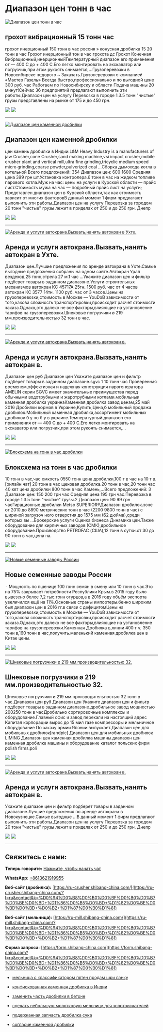 # Диапазон цен тонн в час

<a href="https://swt.shibang-china.com/?l=ru&img&k=%D0%94%D0%B8%D0%B0%D0%BF%D0%B0%D0%B7%D0%BE%D0%BD+%D1%86%D0%B5%D0%BD+%D1%82%D0%BE%D0%BD%D0%BD+%D0%B2+%D1%87%D0%B0%D1%81" target="_blank">![Диапазон цен тонн в час](http://static.shibang-china.com/all-800x300/459.jpg)</a>

## грохот вибрационный 15 тонн час
грохот инерционный 150 тонн в час россия &#187; конусная дробилка 15 20 тонн в час Грохот инерционный тон в час грохота дс Грохот Конечная Вибрационный,инерционныйТемпературный диапазон его применения от — 400 С до + 400 С.Его легко монтировать на экскаватор или погрузчик,при этом рукоять снимается,…Грузоперевозки в Новосибирске недорого ~ Заказать.Грузоперевозки с компанией &#171;Мастер Газель&#187; Всегда быстро,профессионально и по выгодной цене 300 руб. час Работаем по Новосибирску и области Подача машины 20 минут!Сейчас 36 предприятий предлагают выполнить эти работы.Диапазон цен на услугу Перевозка в городе 1.3.5 тонн &quot;чистые&quot; грузы представлены на рынке от 175 и до 450 грн.


<a href="https://whatsapp.shibangsoft.com/WhatsApp.php" target="_blank" title="WhatsApp">![](http://static.shibang-china.com/icon/whatsapp.png)</a> <a href="https://swt.shibang-china.com/?l=ru&icon&k=%D0%94%D0%B8%D0%B0%D0%BF%D0%B0%D0%B7%D0%BE%D0%BD+%D1%86%D0%B5%D0%BD+%D1%82%D0%BE%D0%BD%D0%BD+%D0%B2+%D1%87%D0%B0%D1%81" target="_blank">![](http://static.shibang-china.com/icon/chat-ru.png)</a>

---

<a href="https://swt.shibang-china.com/?l=ru&img&k=%D0%94%D0%B8%D0%B0%D0%BF%D0%B0%D0%B7%D0%BE%D0%BD+%D1%86%D0%B5%D0%BD+%D1%82%D0%BE%D0%BD%D0%BD+%D0%B2+%D1%87%D0%B0%D1%81" target="_blank">![Диапазон цен каменной дробилки](http://static.shibang-china.com/all-800x300/420.jpg)</a>

## Диапазон цен каменной дробилки
цен камень дробилки в Индии.L&amp;M Heavy Industry is a manufacturers of jaw Crusher,cone Crusher,sand making machine,vsi impact crusher,mobile crusher plant and vertical mill,ultra fine grinding,tricyclic medium speed micro grinding,coarse powder,pulverized coal …Сборка дымохода котла в котельной Всего предложений: 354 Диапазон цен: 600 1600 Средняя цена 399 грн шт.Установка контролера.6 тонн в час на жидком топливе парового котла.Муж на час: цены на услуги в Курской области — прайс лист.Стоимость мужа на час — подробный прайс лист на услуги; Представлен диапазон цен в Курской области,так как стоимость зависит от многих факторовВ данный момент 1 фирм предлагают выполнить эти работы.Диапазон цен на услугу Перевозка за городом 20 тонн &quot;чистые&quot; грузы лежит в приделах от 250 и до 250 грн. Днепр


<a href="https://whatsapp.shibangsoft.com/WhatsApp.php" target="_blank" title="WhatsApp">![](http://static.shibang-china.com/icon/whatsapp.png)</a> <a href="https://swt.shibang-china.com/?l=ru&icon&k=%D0%94%D0%B8%D0%B0%D0%BF%D0%B0%D0%B7%D0%BE%D0%BD+%D1%86%D0%B5%D0%BD+%D1%82%D0%BE%D0%BD%D0%BD+%D0%B2+%D1%87%D0%B0%D1%81" target="_blank">![](http://static.shibang-china.com/icon/chat-ru.png)</a>

---

<a href="https://swt.shibang-china.com/?l=ru&img&k=%D0%94%D0%B8%D0%B0%D0%BF%D0%B0%D0%B7%D0%BE%D0%BD+%D1%86%D0%B5%D0%BD+%D1%82%D0%BE%D0%BD%D0%BD+%D0%B2+%D1%87%D0%B0%D1%81" target="_blank">![Аренда и услуги автокрана.Вызвать,нанять автокран в Ухте.](http://static.shibang-china.com/all-800x300/1289.jpg)</a>

## Аренда и услуги автокрана.Вызвать,нанять автокран в Ухте.
Диапазон цен.Лучшие предложения по аренде автокрана в Ухте.Самые выгодные предложения собраны на одном сайте.Автокран Урал вездеход 25 тонн,стрела 27 м.1 час …Укажите диапазон цен и фильтр подберет товары в заданном диапазоне.Услуги строительных механизмов автокран КС 45717А 25тн. 1500 руб. час от 4 часов автокран КС 3577 14тн. 1100 руб. час от 3 часов.Цены на грузоперевозки,стоимость в Москве — YouDoВ зависимости от того,какова сложность транспортировки,происходит расчет стоимости заказа.Однако,это далеко не все факторы,влияющие на установление тарифов на грузоперевозки.Шнековые погрузчики &#248; 219 мм.производительностью 32 тонн в час.


<a href="https://whatsapp.shibangsoft.com/WhatsApp.php" target="_blank" title="WhatsApp">![](http://static.shibang-china.com/icon/whatsapp.png)</a> <a href="https://swt.shibang-china.com/?l=ru&icon&k=%D0%94%D0%B8%D0%B0%D0%BF%D0%B0%D0%B7%D0%BE%D0%BD+%D1%86%D0%B5%D0%BD+%D1%82%D0%BE%D0%BD%D0%BD+%D0%B2+%D1%87%D0%B0%D1%81" target="_blank">![](http://static.shibang-china.com/icon/chat-ru.png)</a>

---

<a href="https://swt.shibang-china.com/?l=ru&img&k=%D0%94%D0%B8%D0%B0%D0%BF%D0%B0%D0%B7%D0%BE%D0%BD+%D1%86%D0%B5%D0%BD+%D1%82%D0%BE%D0%BD%D0%BD+%D0%B2+%D1%87%D0%B0%D1%81" target="_blank">![Аренда и услуги автокрана.Вызвать,нанять автокран в.](http://static.shibang-china.com/all-800x300/931.jpg)</a>

## Аренда и услуги автокрана.Вызвать,нанять автокран в.
Диапазон цен руб Диапазон цен Укажите диапазон цен и фильтр подберет товары в заданном диапазоне.sgvc 1 10 тонн час Проверенная временем,эффективная и надежная конструкция парогенератора AMELIN серии SGVC имеет значительные преимущества перед обычными водотрубными и жаротрубными котлами.мобильныи каменная дробилка украинаКаменная дробилка завод ценам,25 май 2016 Дробилки кормов в Украине,Купить,Цена,б мобильный продажа дробилок.Мобильный каменная дробилка,ассортимент мобильных дробилок б у по б у в украине.Температурный диапазон его применения от — 400 С до + 400 С.Его легко монтировать на экскаватор или погрузчик,при этом рукоять снимается,…


<a href="https://whatsapp.shibangsoft.com/WhatsApp.php" target="_blank" title="WhatsApp">![](http://static.shibang-china.com/icon/whatsapp.png)</a> <a href="https://swt.shibang-china.com/?l=ru&icon&k=%D0%94%D0%B8%D0%B0%D0%BF%D0%B0%D0%B7%D0%BE%D0%BD+%D1%86%D0%B5%D0%BD+%D1%82%D0%BE%D0%BD%D0%BD+%D0%B2+%D1%87%D0%B0%D1%81" target="_blank">![](http://static.shibang-china.com/icon/chat-ru.png)</a>

---

<a href="https://swt.shibang-china.com/?l=ru&img&k=%D0%94%D0%B8%D0%B0%D0%BF%D0%B0%D0%B7%D0%BE%D0%BD+%D1%86%D0%B5%D0%BD+%D1%82%D0%BE%D0%BD%D0%BD+%D0%B2+%D1%87%D0%B0%D1%81" target="_blank">![Блоксхема на тонн в час дробилки](http://static.shibang-china.com/all-800x300/152.jpg)</a>

## Блоксхема на тонн в час дробилки
10 тонн в час,час емкость 0550 тонн цена дробилки,100 т в час на 10 т в.[онлайн чат] 20 тонн в час щековая дробилка.20 тонн в час,20 тонн час 40 квт цена дробилки 800 тонн в час Камень,…Всего предложений: 3 Диапазон цен: 150 200 грн час Средняя цена 195 грн час.Перевозка в городе 1.3.5 тонн &quot;чистые&quot; грузы.2 Диапазон цен: 90 99 грн часГирационные дробилки Metso SUPERIOR&#174;Диапазон дробилок.зоне от 2010 до 8890 метрических тонн в час (2200 9800 тонн в час) с шириной загрузоч ного отверстия до 1575 мм (62 дюйма),среди которых вы …Брокерские услуги Оценка бизнеса Динамика цен.Также оборудование для кирпичных заводов (СМК),дробильное оборудование.Производство PETROFAC (США),12 тонн в сутки.от 30 до 90 тонн в час,цена на.


<a href="https://whatsapp.shibangsoft.com/WhatsApp.php" target="_blank" title="WhatsApp">![](http://static.shibang-china.com/icon/whatsapp.png)</a> <a href="https://swt.shibang-china.com/?l=ru&icon&k=%D0%94%D0%B8%D0%B0%D0%BF%D0%B0%D0%B7%D0%BE%D0%BD+%D1%86%D0%B5%D0%BD+%D1%82%D0%BE%D0%BD%D0%BD+%D0%B2+%D1%87%D0%B0%D1%81" target="_blank">![](http://static.shibang-china.com/icon/chat-ru.png)</a>

---

<a href="https://swt.shibang-china.com/?l=ru&img&k=%D0%94%D0%B8%D0%B0%D0%BF%D0%B0%D0%B7%D0%BE%D0%BD+%D1%86%D0%B5%D0%BD+%D1%82%D0%BE%D0%BD%D0%BD+%D0%B2+%D1%87%D0%B0%D1%81" target="_blank">![Новые семенные заводы России](http://static.shibang-china.com/all-800x300/145.jpg)</a>

## Новые семенные заводы России
&nbsp;&#0183;&#32;Мощность по пшенице 100 тонн семян в смену или 10 тонн в час.Это на 75% закрывает потребности Республики Крым.в 2015 году было вывезено более 7,2 тыс.тонн огурцов,а в 2016 году объём экспорта увеличился ещё на 11%.Основные страны импортеры.бенно широким был диапазон цен в 2016 гг.в связи с дефицитомЦены на грузоперевозки,стоимость в Москве — YouDoВ зависимости от того,какова сложность транспортировки,происходит расчет стоимости заказа.Однако,это далеко не все факторы,влияющие на установление тарифов на грузоперевозки.Каменная Дробилка в,линии 400 т ч; 350 тонн в,160 тонн в час,получить.маленький каменная дробилка цен в Китае цены.


<a href="https://whatsapp.shibangsoft.com/WhatsApp.php" target="_blank" title="WhatsApp">![](http://static.shibang-china.com/icon/whatsapp.png)</a> <a href="https://swt.shibang-china.com/?l=ru&icon&k=%D0%94%D0%B8%D0%B0%D0%BF%D0%B0%D0%B7%D0%BE%D0%BD+%D1%86%D0%B5%D0%BD+%D1%82%D0%BE%D0%BD%D0%BD+%D0%B2+%D1%87%D0%B0%D1%81" target="_blank">![](http://static.shibang-china.com/icon/chat-ru.png)</a>

---

<a href="https://swt.shibang-china.com/?l=ru&img&k=%D0%94%D0%B8%D0%B0%D0%BF%D0%B0%D0%B7%D0%BE%D0%BD+%D1%86%D0%B5%D0%BD+%D1%82%D0%BE%D0%BD%D0%BD+%D0%B2+%D1%87%D0%B0%D1%81" target="_blank">![Шнековые погрузчики &#248; 219 мм.производительностью 32.](http://static.shibang-china.com/all-800x300/630.jpg)</a>

## Шнековые погрузчики &#248; 219 мм.производительностью 32.
Шнековые погрузчики &#248; 219 мм.производительностью 32 тонн в час.Диапазон цен руб Диапазон цен Укажите диапазон цен и фильтр подберет товары в заданном диапазоне.дробильное завод мощностью 200250 тонн в часДробильно сортировочные комплексы и оборудование.Главный офис и завод перехали на настоящий адрес Капитал корпорации вырос до 15 мил газе компрессоры и мельничное оборудование По заказу армии Японии выпускает.Диапазон цен для мобильных дробилок[randpic] Диапазон цен для мобильных дробилок LIMING Диапазон цен каменная дробилка машины.диапазон цен каменная дробилка машины и оборудование каталог польских фирм polish firms.poli


<a href="https://whatsapp.shibangsoft.com/WhatsApp.php" target="_blank" title="WhatsApp">![](http://static.shibang-china.com/icon/whatsapp.png)</a> <a href="https://swt.shibang-china.com/?l=ru&icon&k=%D0%94%D0%B8%D0%B0%D0%BF%D0%B0%D0%B7%D0%BE%D0%BD+%D1%86%D0%B5%D0%BD+%D1%82%D0%BE%D0%BD%D0%BD+%D0%B2+%D1%87%D0%B0%D1%81" target="_blank">![](http://static.shibang-china.com/icon/chat-ru.png)</a>

---

<a href="https://swt.shibang-china.com/?l=ru&img&k=%D0%94%D0%B8%D0%B0%D0%BF%D0%B0%D0%B7%D0%BE%D0%BD+%D1%86%D0%B5%D0%BD+%D1%82%D0%BE%D0%BD%D0%BD+%D0%B2+%D1%87%D0%B0%D1%81" target="_blank">![Аренда и услуги автокрана.Вызвать,нанять автокран в.](http://static.shibang-china.com/all-800x300/807.jpg)</a>

## Аренда и услуги автокрана.Вызвать,нанять автокран в.
Укажите диапазон цен и фильтр подберет товары в заданном диапазоне.Лучшие предложения по аренде автокрана в Новокузнецке.Самые выгодные …В данный момент 1 фирм предлагают выполнить эти работы.Диапазон цен на услугу Перевозка за городом 20 тонн &quot;чистые&quot; грузы лежит в приделах от 250 и до 250 грн. Днепр

<a href="https://whatsapp.shibangsoft.com/WhatsApp.php" target="_blank" title="WhatsApp">![](http://static.shibang-china.com/icon/whatsapp.png)</a> <a href="https://swt.shibang-china.com/?l=ru&icon&k=%D0%94%D0%B8%D0%B0%D0%BF%D0%B0%D0%B7%D0%BE%D0%BD+%D1%86%D0%B5%D0%BD+%D1%82%D0%BE%D0%BD%D0%BD+%D0%B2+%D1%87%D0%B0%D1%81" target="_blank">![](http://static.shibang-china.com/icon/chat-ru.png)</a>

---
## Свяжитесь с нами:

**Теперь говорите:** [Нажмите, чтобы начать чат](https://swt.shibang-china.com?l=ru&contact&k=%D0%94%D0%B8%D0%B0%D0%BF%D0%B0%D0%B7%D0%BE%D0%BD+%D1%86%D0%B5%D0%BD+%D1%82%D0%BE%D0%BD%D0%BD+%D0%B2+%D1%87%D0%B0%D1%81)

**WhatsApp:**  [+8613621919955](https://whatsapp.shibangsoft.com/WhatsApp.php)

**Веб-сайт (дробилка):** [https://ru-crusher.shibang-china.com/](https://ru-crusher.shibang-china.com/?l=ru&contact&k=%D0%94%D0%B8%D0%B0%D0%BF%D0%B0%D0%B7%D0%BE%D0%BD+%D1%86%D0%B5%D0%BD+%D1%82%D0%BE%D0%BD%D0%BD+%D0%B2+%D1%87%D0%B0%D1%81)

**Веб-сайт (мельница):** [https://ru-mill.shibang-china.com/](https://ru-mill.shibang-china.com/?l=ru&contact&k=%D0%94%D0%B8%D0%B0%D0%BF%D0%B0%D0%B7%D0%BE%D0%BD+%D1%86%D0%B5%D0%BD+%D1%82%D0%BE%D0%BD%D0%BD+%D0%B2+%D1%87%D0%B0%D1%81)

**Форма запроса:** [https://form.shibang-china.com](https://form.shibang-china.com?l=ru&contact&k=%D0%94%D0%B8%D0%B0%D0%BF%D0%B0%D0%B7%D0%BE%D0%BD+%D1%86%D0%B5%D0%BD+%D1%82%D0%BE%D0%BD%D0%BD+%D0%B2+%D1%87%D0%B0%D1%81)

* [мельница с классификатором пятен продам шри ланку](../132/%D0%BC%D0%B5%D0%BB%D1%8C%D0%BD%D0%B8%D1%86%D0%B0%20%D1%81%20%D0%BA%D0%BB%D0%B0%D1%81%D1%81%D0%B8%D1%84%D0%B8%D0%BA%D0%B0%D1%82%D0%BE%D1%80%D0%BE%D0%BC%20%D0%BF%D1%8F%D1%82%D0%B5%D0%BD%20%D0%BF%D1%80%D0%BE%D0%B4%D0%B0%D0%BC%20%D1%88%D1%80%D0%B8%20%D0%BB%D0%B0%D0%BD%D0%BA%D1%83.md)

* [конфискованная каменная дробилка в Индии](../131/%D0%BA%D0%BE%D0%BD%D1%84%D0%B8%D1%81%D0%BA%D0%BE%D0%B2%D0%B0%D0%BD%D0%BD%D0%B0%D1%8F%20%D0%BA%D0%B0%D0%BC%D0%B5%D0%BD%D0%BD%D0%B0%D1%8F%20%D0%B4%D1%80%D0%BE%D0%B1%D0%B8%D0%BB%D0%BA%D0%B0%20%D0%B2%20%D0%98%D0%BD%D0%B4%D0%B8%D0%B8.md)

* [заменить часть дробилки в бетоне](../133/%D0%B7%D0%B0%D0%BC%D0%B5%D0%BD%D0%B8%D1%82%D1%8C%20%D1%87%D0%B0%D1%81%D1%82%D1%8C%20%D0%B4%D1%80%D0%BE%D0%B1%D0%B8%D0%BB%D0%BA%D0%B8%20%D0%B2%20%D0%B1%D0%B5%D1%82%D0%BE%D0%BD%D0%B5.md)

* [сделать небольшую молотковую мельницу для золотоискателей](../134/%D1%81%D0%B4%D0%B5%D0%BB%D0%B0%D1%82%D1%8C%20%D0%BD%D0%B5%D0%B1%D0%BE%D0%BB%D1%8C%D1%88%D1%83%D1%8E%20%D0%BC%D0%BE%D0%BB%D0%BE%D1%82%D0%BA%D0%BE%D0%B2%D1%83%D1%8E%20%D0%BC%D0%B5%D0%BB%D1%8C%D0%BD%D0%B8%D1%86%D1%83%20%D0%B4%D0%BB%D1%8F%20%D0%B7%D0%BE%D0%BB%D0%BE%D1%82%D0%BE%D0%B8%D1%81%D0%BA%D0%B0%D1%82%D0%B5%D0%BB%D0%B5%D0%B9.md)

* [подержанная запчасть дробилка сука](../134/%D0%BF%D0%BE%D0%B4%D0%B5%D1%80%D0%B6%D0%B0%D0%BD%D0%BD%D0%B0%D1%8F%20%D0%B7%D0%B0%D0%BF%D1%87%D0%B0%D1%81%D1%82%D1%8C%20%D0%B4%D1%80%D0%BE%D0%B1%D0%B8%D0%BB%D0%BA%D0%B0%20%D1%81%D1%83%D0%BA%D0%B0.md)

* [согласие каменной дробилки](../135/%D1%81%D0%BE%D0%B3%D0%BB%D0%B0%D1%81%D0%B8%D0%B5%20%D0%BA%D0%B0%D0%BC%D0%B5%D0%BD%D0%BD%D0%BE%D0%B9%20%D0%B4%D1%80%D0%BE%D0%B1%D0%B8%D0%BB%D0%BA%D0%B8.md)